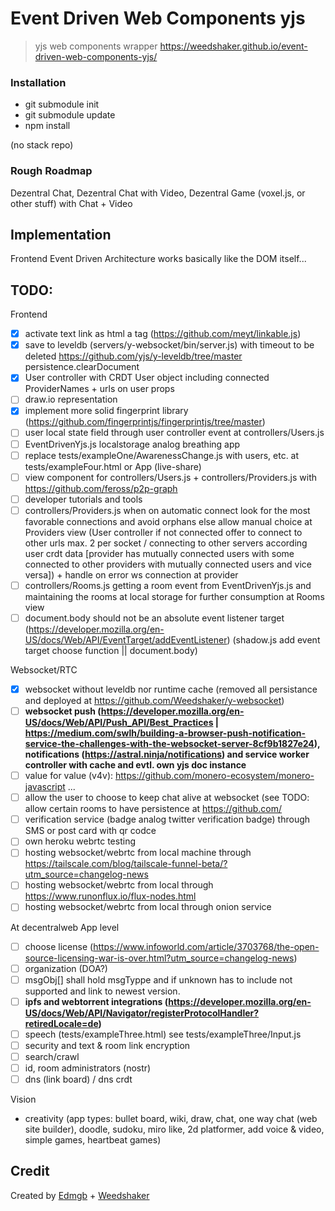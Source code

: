 # Event Driven Web Components yjs

> yjs web components wrapper
https://weedshaker.github.io/event-driven-web-components-yjs/


### Installation

- git submodule init
- git submodule update
- npm install

(no stack repo)

### Rough Roadmap

Dezentral Chat, Dezentral Chat with Video, Dezentral Game (voxel.js, or other stuff) with Chat + Video

## Implementation

Frontend Event Driven Architecture works basically like the DOM itself...

## TODO:

Frontend
- [x] activate text link as html a tag (https://github.com/meyt/linkable.js)
- [x] save to leveldb (servers/y-websocket/bin/server.js) with timeout to be deleted https://github.com/yjs/y-leveldb/tree/master persistence.clearDocument
- [x] User controller with CRDT User object including connected ProviderNames + urls on user props
- [ ] draw.io representation
- [x] implement more solid fingerprint library (https://github.com/fingerprintjs/fingerprintjs/tree/master)
- [ ] user local state field through user controller event at controllers/Users.js
- [ ] EventDrivenYjs.js localstorage analog breathing app
- [ ] replace tests/exampleOne/AwarenessChange.js with users, etc.  at tests/exampleFour.html or App (live-share)
- [ ] view component for controllers/Users.js + controllers/Providers.js with https://github.com/feross/p2p-graph
- [ ] developer tutorials and tools
- [ ] controllers/Providers.js when on automatic connect look for the most favorable connections and avoid orphans else allow manual choice at Providers view (User controller if not connected offer to connect to other urls max. 2 per socket / connecting to other servers according user crdt data [provider has mutually connected users with some connected to other providers with mutually connected users and vice versa]) + handle on error ws connection at provider
- [ ] controllers/Rooms.js getting a room event from EventDrivenYjs.js and maintaining the rooms at local storage for further consumption at Rooms view
- [ ] document.body should not be an absolute event listener target (https://developer.mozilla.org/en-US/docs/Web/API/EventTarget/addEventListener) (shadow.js add event target choose function || document.body)

Websocket/RTC
- [x] websocket without leveldb nor runtime cache (removed all persistance and deployed at https://github.com/Weedshaker/y-websocket)
- [ ] **websocket push (https://developer.mozilla.org/en-US/docs/Web/API/Push_API/Best_Practices | https://medium.com/swlh/building-a-browser-push-notification-service-the-challenges-with-the-websocket-server-8cf9b1827e24), notifications (https://astral.ninja/notifications) and service worker controller with cache and evtl. own yjs doc instance**
- [ ] value for value (v4v): https://github.com/monero-ecosystem/monero-javascript ...
- [ ] allow the user to choose to keep chat alive at websocket (see TODO: allow certain rooms to have persistence at https://github.com/
- [ ] verification service (badge analog twitter verification badge) through SMS or post card with qr codce
- [ ] own heroku webrtc testing
- [ ] hosting websocket/webrtc from local machine through https://tailscale.com/blog/tailscale-funnel-beta/?utm_source=changelog-news
- [ ] hosting websocket/webrtc from local through https://www.runonflux.io/flux-nodes.html
- [ ] hosting websocket/webrtc from local through onion service

At decentralweb App level
- [ ] choose license (https://www.infoworld.com/article/3703768/the-open-source-licensing-war-is-over.html?utm_source=changelog-news)
- [ ] organization (DOA?)
- [ ] msgObj[] shall hold msgTyppe and if unknown has to include not supported and link to newest version.
- [ ] **ipfs and webtorrent integrations (https://developer.mozilla.org/en-US/docs/Web/API/Navigator/registerProtocolHandler?retiredLocale=de)**
- [ ] speech (tests/exampleThree.html) see tests/exampleThree/Input.js
- [ ] security and text & room link encryption 
- [ ] search/crawl
- [ ] id, room administrators (nostr)
- [ ] dns (link board) / dns crdt

Vision
- creativity (app types: bullet board, wiki, draw, chat, one way chat (web site builder), doodle, sudoku, miro like, 2d platformer, add voice & video, simple games, heartbeat games)



## Credit

Created by [Edmgb](https://github.com/Edmgb) + [Weedshaker](https://github.com/Weedshaker)
